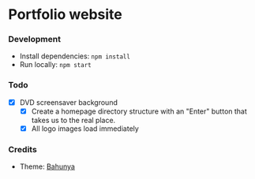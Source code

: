 # Portfolio website

### Development

* Install dependencies: `npm install`
* Run locally: `npm start`

### Todo
- [x] DVD screensaver background
    - [x] Create a homepage directory structure with an "Enter" button that takes us to the real place.
    - [x] All logo images load immediately 

### Credits

- Theme: [Bahunya](https://github.com/Kimeiga/bahunya)